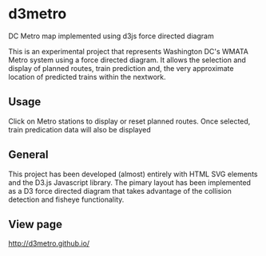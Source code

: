 # d3metro
DC Metro map implemented using d3js force directed diagram

This is an experimental project that represents Washington DC's WMATA Metro system using a force directed diagram. It allows the selection and display of planned routes, train prediction and, the very approximate location of predicted trains within the nextwork.

Usage
-----
Click on Metro stations to display or reset planned routes. Once selected, train predication data will also be displayed

General
-------
This project has been developed (almost) entirely with HTML SVG elements and the D3.js Javascript library. The pimary layout has been implemented as a D3 force directed diagram that takes advantage of the collision detection and fisheye functionality.


View page
---------
http://d3metro.github.io/

